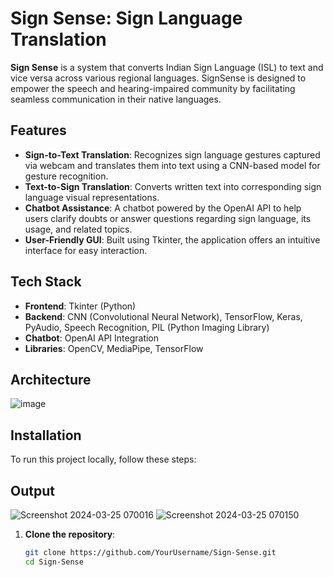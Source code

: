 # Sign Sense: Sign Language Translation 

**Sign Sense** is a system that converts Indian Sign Language (ISL) to text and vice versa across various regional languages. 
SignSense is designed to empower the speech and hearing-impaired community by facilitating seamless communication in their native languages.

## Features

- **Sign-to-Text Translation**: Recognizes sign language gestures captured via webcam and translates them into text using a CNN-based model for gesture recognition.
- **Text-to-Sign Translation**: Converts written text into corresponding sign language visual representations.
- **Chatbot Assistance**: A chatbot powered by the OpenAI API to help users clarify doubts or answer questions regarding sign language, its usage, and related topics.
- **User-Friendly GUI**: Built using Tkinter, the application offers an intuitive interface for easy interaction.

## Tech Stack

- **Frontend**: Tkinter (Python)
- **Backend**: CNN (Convolutional Neural Network), TensorFlow, Keras, PyAudio, Speech Recognition, PIL (Python Imaging Library)
- **Chatbot**: OpenAI API Integration
- **Libraries**: OpenCV, MediaPipe, TensorFlow

## Architecture

![image](https://github.com/user-attachments/assets/eb7958ee-6e47-4e6c-b3d8-2612b10c3f10)


## Installation

To run this project locally, follow these steps:

## Output

![Screenshot 2024-03-25 070016](https://github.com/user-attachments/assets/ebc97b20-1742-46c3-8f1d-eac108ed87a5)
![Screenshot 2024-03-25 070150](https://github.com/user-attachments/assets/afa67835-b103-45fc-a39d-c2226854d4b4)


1. **Clone the repository**:
   ```bash
   git clone https://github.com/YourUsername/Sign-Sense.git
   cd Sign-Sense

